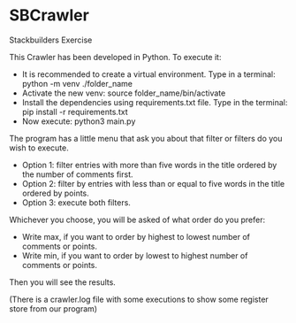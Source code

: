# SBCrawler
Stackbuilders Exercise


This Crawler has been developed in Python. To execute it:    
* It is recommended to create a virtual environment. Type in a terminal: python -m venv ./folder_name
* Activate the new venv: source  folder_name/bin/activate
* Install the dependencies using requirements.txt file. Type in the terminal: pip install -r requirements.txt
* Now execute: python3 main.py


The program has a little menu that ask you about that filter or filters do you wish to execute.

* Option 1: filter entries with more than five words in the title ordered by the number of comments first.
* Option 2: filter by entries with less than or equal to five words in the title ordered by points.
* Option 3: execute both filters.

Whichever you choose, you will be asked of what order do you prefer:
* Write max, if you want to order by highest to lowest number of comments or points.
* Write min, if you want to order by lowest to highest number of comments or points.

Then you will see the results.

(There is a crawler.log file with some executions to show some register store from our program)

